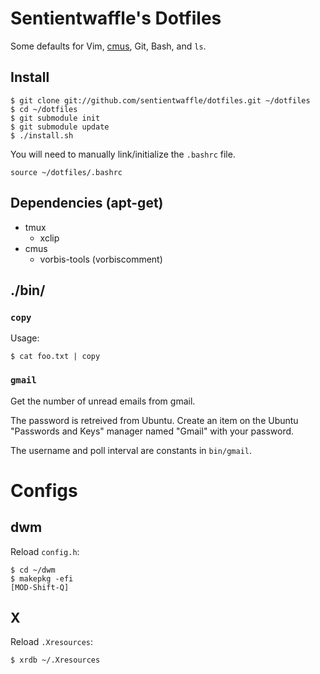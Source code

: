 # Sentientwaffle's Dotfiles

Some defaults for Vim, [cmus](http://cmus.sourceforge.net/), Git, Bash,
and `ls`.

## Install

    $ git clone git://github.com/sentientwaffle/dotfiles.git ~/dotfiles
    $ cd ~/dotfiles
    $ git submodule init
    $ git submodule update
    $ ./install.sh

You will need to manually link/initialize the `.bashrc` file.

    source ~/dotfiles/.bashrc

## Dependencies (apt-get)

  * tmux
    * xclip
  * cmus
    * vorbis-tools (vorbiscomment)

## ./bin/
### `copy`
Usage:

    $ cat foo.txt | copy

### `gmail`
Get the number of unread emails from gmail.

The password is retreived from Ubuntu.
Create an item on the Ubuntu "Passwords and Keys" manager named "Gmail"
with your password.

The username and poll interval are constants in `bin/gmail`.

# Configs
## dwm

Reload `config.h`:

    $ cd ~/dwm
    $ makepkg -efi
    [MOD-Shift-Q]

## X

Reload `.Xresources`:

    $ xrdb ~/.Xresources

